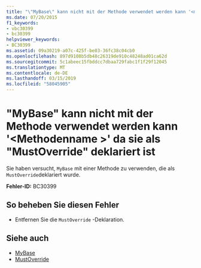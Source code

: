 ```yaml
---
title: "\"MyBase\" kann nicht mit der Methode verwendet werden kann '<methodname>' da sie als \"MustOverride\" deklariert ist"
ms.date: 07/20/2015
f1_keywords:
- vbc30399
- bc30399
helpviewer_keywords:
- BC30399
ms.assetid: 09a30219-a07c-425f-be03-36fc38c04cb0
ms.openlocfilehash: 897d9108b5db48c26319de910c48248ad01ca62d
ms.sourcegitcommit: 5c1abeec15fbddcc7dbaa729fabc1f1f29f12045
ms.translationtype: MT
ms.contentlocale: de-DE
ms.lasthandoff: 03/15/2019
ms.locfileid: "58045905"
---
```

# <a name="mybase-cannot-be-used-with-method-methodname-because-it-is-declared-mustoverride"></a>"MyBase" kann nicht mit der Methode verwendet werden kann '\<Methodenname >' da sie als "MustOverride" deklariert ist
Sie haben versucht, `MyBase` mit einer Methode zu verwenden, die als `MustOverride`deklariert wurde.  
  
 **Fehler-ID:** BC30399  
  
## <a name="to-correct-this-error"></a>So beheben Sie diesen Fehler  
  
-   Entfernen Sie die `MustOverride` -Deklaration.  
  
## <a name="see-also"></a>Siehe auch

- [MyBase](~/docs/visual-basic/programming-guide/program-structure/me-my-mybase-and-myclass.md#mybase)
- [MustOverride](../../visual-basic/language-reference/modifiers/mustoverride.md)
